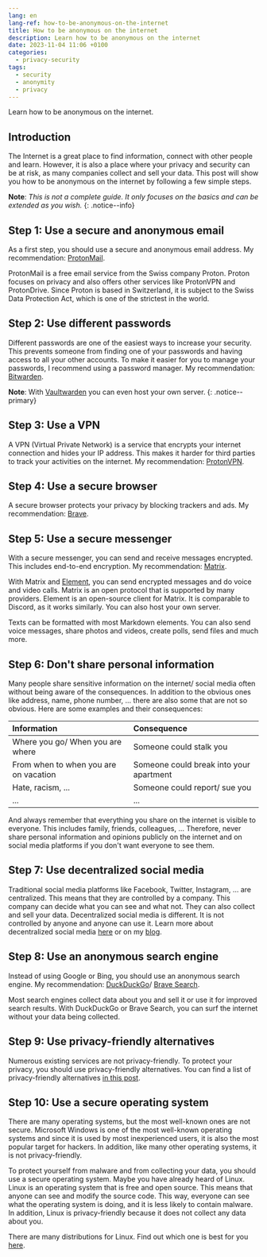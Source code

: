 ```yaml
---
lang: en
lang-ref: how-to-be-anonymous-on-the-internet
title: How to be anonymous on the internet
description: Learn how to be anonymous on the internet
date: 2023-11-04 11:06 +0100
categories:
  - privacy-security
tags:
  - security
  - anonymity
  - privacy
---
```


Learn how to be anonymous on the internet.

## Introduction

The Internet is a great place to find information, connect with other people and learn. However, it is also a place where your privacy and security can be at risk, as many companies collect and sell your data. This post will show you how to be anonymous on the internet by following a few simple steps.

**Note**: _This is not a complete guide. It only focuses on the basics and can be extended as you wish._
{: .notice--info}

## Step 1: Use a secure and anonymous email

As a first step, you should use a secure and anonymous email address. My recommendation: [ProtonMail](https://proton.me/mail).

ProtonMail is a free email service from the Swiss company Proton. Proton focuses on privacy and also offers other services like ProtonVPN and ProtonDrive. Since Proton is based in Switzerland, it is subject to the Swiss Data Protection Act, which is one of the strictest in the world.

## Step 2: Use different passwords

Different passwords are one of the easiest ways to increase your security. This prevents someone from finding one of your passwords and having access to all your other accounts. To make it easier for you to manage your passwords, I recommend using a password manager. My recommendation: [Bitwarden](https://bitwarden.com).

**Note**: With [Vaultwarden](https://github.com/dani-garcia/vaultwarden/) you can even host your own server.
{: .notice--primary}

## Step 3: Use a VPN

A VPN (Virtual Private Network) is a service that encrypts your internet connection and hides your IP address. This makes it harder for third parties to track your activities on the internet. My recommendation: [ProtonVPN](https://proton.me/vpn).

## Step 4: Use a secure browser

A secure browser protects your privacy by blocking trackers and ads. My recommendation: [Brave](https://brave.com).

## Step 5: Use a secure messenger

With a secure messenger, you can send and receive messages encrypted. This includes end-to-end encryption. My recommendation: [Matrix](https://matrix.org).

With Matrix and [Element](https://element.io/), you can send encrypted messages and do voice and video calls. Matrix is an open protocol that is supported by many providers. Element is an open-source client for Matrix. It is comparable to Discord, as it works similarly. You can also host your own server.

Texts can be formatted with most Markdown elements. You can also send voice messages, share photos and videos, create polls, send files and much more.

## Step 6: Don't share personal information

Many people share sensitive information on the internet/ social media often without being aware of the consequences. In addition to the obvious ones like address, name, phone number, ... there are also some that are not so obvious. Here are some examples and their consequences:

| Information                           | Consequence                             |
|:--------------------------------------|:----------------------------------------|
| Where you go/ When you are where      | Someone could stalk you                 |
| From when to when you are on vacation | Someone could break into your apartment |
| Hate, racism, ...                     | Someone could report/ sue you           |
| ...                                   | ...                                     |

And always remember that everything you share on the internet is visible to everyone. This includes family, friends, colleagues, ... Therefore, never share personal information and opinions publicly on the internet and on social media platforms if you don't want everyone to see them.

## Step 7: Use decentralized social media

Traditional social media platforms like Facebook, Twitter, Instagram, ... are centralized. This means that they are controlled by a company. This company can decide what you can see and what not. They can also collect and sell your data. Decentralized social media is different. It is not controlled by anyone and anyone can use it. Learn more about decentralized social media [here](https://fedi.tips/) or on my [blog](/tags/#fediverse).

## Step 8: Use an anonymous search engine

Instead of using Google or Bing, you should use an anonymous search engine. My recommendation: [DuckDuckGo](https://duckduckgo.com)/ [Brave Search](https://search.brave.com).

Most search engines collect data about you and sell it or use it for improved search results. With DuckDuckGo or Brave Search, you can surf the internet without your data being collected.

## Step 9: Use privacy-friendly alternatives

Numerous existing services are not privacy-friendly. To protect your privacy, you should use privacy-friendly alternatives. You can find a list of privacy-friendly alternatives [in this post](/en/privacy-friendly-alternatives).

## Step 10: Use a secure operating system

There are many operating systems, but the most well-known ones are not secure. Microsoft Windows is one of the most well-known operating systems and since it is used by most inexperienced users, it is also the most popular target for hackers. In addition, like many other operating systems, it is not privacy-friendly.

To protect yourself from malware and from collecting your data, you should use a secure operating system. Maybe you have already heard of Linux. Linux is an operating system that is free and open source. This means that anyone can see and modify the source code. This way, everyone can see what the operating system is doing, and it is less likely to contain malware. In addition, Linux is privacy-friendly because it does not collect any data about you.

There are many distributions for Linux. Find out which one is best for you [here](https://distrochooser.de).
